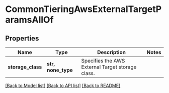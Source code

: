 # CommonTieringAwsExternalTargetParamsAllOf


## Properties
Name | Type | Description | Notes
------------ | ------------- | ------------- | -------------
**storage_class** | **str, none_type** | Specifies the AWS External Target storage class. | 

[[Back to Model list]](../README.md#documentation-for-models) [[Back to API list]](../README.md#documentation-for-api-endpoints) [[Back to README]](../README.md)


